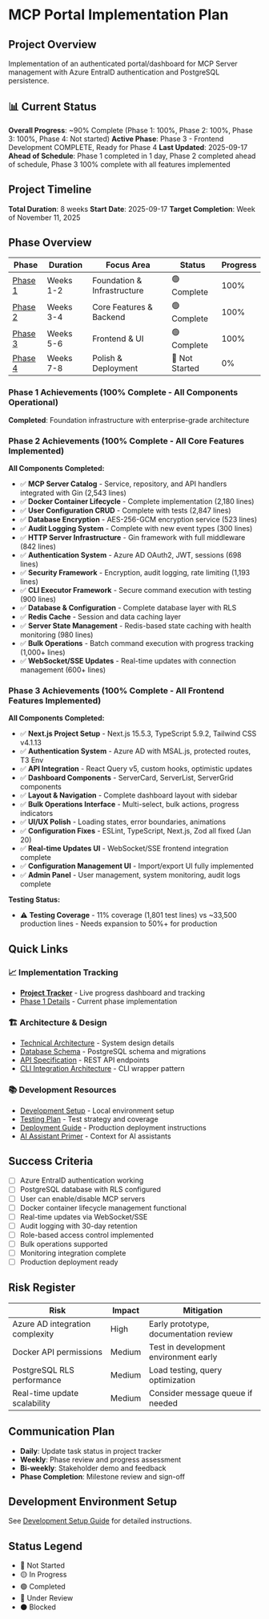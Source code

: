 # MCP Portal Implementation Plan

## Project Overview

Implementation of an authenticated portal/dashboard for MCP Server management with Azure EntraID authentication and PostgreSQL persistence.

## 📊 Current Status

**Overall Progress**: ~90% Complete (Phase 1: 100%, Phase 2: 100%, Phase 3: 100%, Phase 4: Not started)
**Active Phase**: Phase 3 - Frontend Development COMPLETE, Ready for Phase 4
**Last Updated**: 2025-09-17
**Ahead of Schedule**: Phase 1 completed in 1 day, Phase 2 completed ahead of schedule, Phase 3 100% complete with all features implemented

## Project Timeline

**Total Duration**: 8 weeks
**Start Date**: 2025-09-17
**Target Completion**: Week of November 11, 2025

## Phase Overview

| Phase                                           | Duration  | Focus Area                  | Status         | Progress |
| ----------------------------------------------- | --------- | --------------------------- | -------------- | -------- |
| [Phase 1](./02-phases/phase-1-foundation.md)    | Weeks 1-2 | Foundation & Infrastructure | 🟢 Complete    | 100%     |
| [Phase 2](./02-phases/phase-2-core-features.md) | Weeks 3-4 | Core Features & Backend     | 🟢 Complete    | 100%     |
| [Phase 3](./02-phases/phase-3-frontend.md)      | Weeks 5-6 | Frontend & UI               | 🟢 Complete    | 100%     |
| [Phase 4](./02-phases/phase-4-deployment.md)    | Weeks 7-8 | Polish & Deployment         | 🔴 Not Started | 0%       |

### Phase 1 Achievements (100% Complete - All Components Operational)

**Completed**: Foundation infrastructure with enterprise-grade architecture

### Phase 2 Achievements (100% Complete - All Core Features Implemented)

**All Components Completed:**

- ✅ **MCP Server Catalog** - Service, repository, and API handlers integrated with Gin (2,543 lines)
- ✅ **Docker Container Lifecycle** - Complete implementation (2,180 lines)
- ✅ **User Configuration CRUD** - Complete with tests (2,847 lines)
- ✅ **Database Encryption** - AES-256-GCM encryption service (523 lines)
- ✅ **Audit Logging System** - Complete with new event types (300 lines)
- ✅ **HTTP Server Infrastructure** - Gin framework with full middleware (842 lines)
- ✅ **Authentication System** - Azure AD OAuth2, JWT, sessions (698 lines)
- ✅ **Security Framework** - Encryption, audit logging, rate limiting (1,193 lines)
- ✅ **CLI Executor Framework** - Secure command execution with testing (900 lines)
- ✅ **Database & Configuration** - Complete database layer with RLS
- ✅ **Redis Cache** - Session and data caching layer
- ✅ **Server State Management** - Redis-based state caching with health monitoring (980 lines)
- ✅ **Bulk Operations** - Batch command execution with progress tracking (1,000+ lines)
- ✅ **WebSocket/SSE Updates** - Real-time updates with connection management (600+ lines)

### Phase 3 Achievements (100% Complete - All Frontend Features Implemented)

**All Components Completed:**

- ✅ **Next.js Project Setup** - Next.js 15.5.3, TypeScript 5.9.2, Tailwind CSS v4.1.13
- ✅ **Authentication System** - Azure AD with MSAL.js, protected routes, T3 Env
- ✅ **API Integration** - React Query v5, custom hooks, optimistic updates
- ✅ **Dashboard Components** - ServerCard, ServerList, ServerGrid components
- ✅ **Layout & Navigation** - Complete dashboard layout with sidebar
- ✅ **Bulk Operations Interface** - Multi-select, bulk actions, progress indicators
- ✅ **UI/UX Polish** - Loading states, error boundaries, animations
- ✅ **Configuration Fixes** - ESLint, TypeScript, Next.js, Zod all fixed (Jan 20)
- ✅ **Real-time Updates UI** - WebSocket/SSE frontend integration complete
- ✅ **Configuration Management UI** - Import/export UI fully implemented
- ✅ **Admin Panel** - User management, system monitoring, audit logs complete

**Testing Status:**

- ⚠️ **Testing Coverage** - 11% coverage (1,801 test lines) vs ~33,500 production lines - Needs expansion to 50%+ for production

## Quick Links

### 📈 Implementation Tracking

- **[Project Tracker](./01-planning/project-tracker.md)** - Live progress dashboard and tracking
- [Phase 1 Details](./02-phases/phase-1-foundation.md) - Current phase implementation

### 🏗️ Architecture & Design

- [Technical Architecture](./03-architecture/technical-architecture.md) - System design details
- [Database Schema](./03-architecture/database-schema.md) - PostgreSQL schema and migrations
- [API Specification](./03-architecture/api-specification.md) - REST API endpoints
- [CLI Integration Architecture](./03-architecture/cli-integration-architecture.md) - CLI wrapper pattern

### 📚 Development Resources

- [Development Setup](./04-guides/development-setup.md) - Local environment setup
- [Testing Plan](./04-guides/testing-plan.md) - Test strategy and coverage
- [Deployment Guide](./04-guides/deployment-guide.md) - Production deployment instructions
- [AI Assistant Primer](./ai-assistant-primer.md) - Context for AI assistants

## Success Criteria

- [ ] Azure EntraID authentication working
- [ ] PostgreSQL database with RLS configured
- [ ] User can enable/disable MCP servers
- [ ] Docker container lifecycle management functional
- [ ] Real-time updates via WebSocket/SSE
- [ ] Audit logging with 30-day retention
- [ ] Role-based access control implemented
- [ ] Bulk operations supported
- [ ] Monitoring integration complete
- [ ] Production deployment ready

## Risk Register

| Risk                            | Impact | Mitigation                            |
| ------------------------------- | ------ | ------------------------------------- |
| Azure AD integration complexity | High   | Early prototype, documentation review |
| Docker API permissions          | Medium | Test in development environment early |
| PostgreSQL RLS performance      | Medium | Load testing, query optimization      |
| Real-time update scalability    | Medium | Consider message queue if needed      |

## Communication Plan

- **Daily**: Update task status in project tracker
- **Weekly**: Phase review and progress assessment
- **Bi-weekly**: Stakeholder demo and feedback
- **Phase Completion**: Milestone review and sign-off

## Development Environment Setup

See [Development Setup Guide](./04-guides/development-setup.md) for detailed instructions.

## Status Legend

- 🔴 Not Started
- 🟡 In Progress
- 🟢 Completed
- 🔵 Under Review
- ⚫ Blocked
